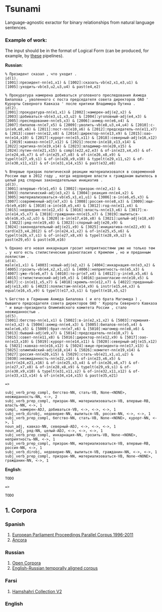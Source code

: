 # Tsunami

Language-agnostic exractor for binary relationships from natural language sentences.

### Example of work:

The input should be in the format of Logical Form (can be produced, for example, by [these](https://github.com/metaphor-adp/Metaphor-ADP/tree/master/pipelines) pipelines).

**Russian**:

```
% Президент сказал , что уходит .
id(1).
[1001]:президент-nn(e1,x1) & [1002]:сказать-vb(e2,x1,e3,u1) & [1005]:уходить-vb(e3,u2,u3,u4) & past(e4,e2)

% Прокуратура намерена добиваться уголовного преследования Ахмеда Билалова , уволенного с поста председателя совета директоров ОАО ' Курорты Северного Кавказа ' после критики Владимира Путина .
id(2).
[2001]:прокуратура-nn(e1,x1) & [2002]:намерен-adj(e2,x2) & [2003]:добиваться-vb(e3,u1,x3,u2) & [2004]:уголовный-adj(e4,x3) & [2005]:преследование-nn(e5,x3) & [2006]:ахмед-nn(e6,x4) & [2007]:билалов-nn(e7,x5) & [2009]:уволить-vb(e8,u3,x4,u4) & [2010]:с-in(e9,e8,x6) & [2011]:пост-nn(e10,x6) & [2012]:председатель-nn(e11,x7) & [2013]:совет-nn(e12,x8) & [2014]:директор-nn(e13,x9) & [2015]:оао-nn(e14,x10) & [2017]:курорт-nn(e15,x11) & [2018]:северный-adj(e16,x12) & [2019]:кавказ-nn(e17,x12) & [2021]:после-in(e18,x13,x14) & [2022]:критика-nn(e19,x14) & [2023]:владимир-nn(e20,x15) & [2024]:путин-nn(e21,x15) & compl(e22,e2,e3) & of-in(e23,x4,x5) & of-in(e24,x6,x7) & of-in(e25,x7,x8) & of-in(e26,x8,x9) & typelt(e27,x9,s1) & of-in(e28,x9,x10) & typelt(e29,x11,s2) & of-in(e30,x11,x12) & of-in(e31,x14,x15) & past(e32,e8)

% Впервые призрак политической реакции материализовался в современной России еще в 2012 году , когда недоверие власти к гражданам вылилось в целый ряд спорных законодательных инициатив .
id(3).
[3001]:впервые-rb(e1,e5) & [3002]:призрак-nn(e2,x1) & [3003]:политический-adj(e3,x2) & [3004]:реакция-nn(e4,x2) & [3005]:материализоваться-vb(e5,x1,e1,u1) & [3006]:в-in(e6,e5,x3) & [3007]:современный-adj(e7,x3) & [3008]:россия-nn(e8,x3) & [3009]:еще-rb(e9,e10) & [3010]:в-in(e10,e5,x4) & [3012]:год-nn(e11,x4) & [3015]:недоверие-nn(e12,x5) & [3016]:власть-nn(e13,x6) & [3017]:к-in(e14,x5,x7) & [3018]:гражданин-nn(e15,x7) & [3019]:вылиться-vb(e16,x5,u2,u3) & [3020]:в-in(e17,e16,x8) & [3021]:целый-adj(e18,x8) & [3022]:ряд-nn(e19,x8) & [3023]:спорный-adj(e20,x9) & [3024]:законодательный-adj(e21,x9) & [3025]:инициатива-nn(e22,x9) & card(e23,x4,2012) & of-in(e24,x1,x2) & of-in(e25,x5,x6) & typelt(e26,x7,s1) & of-in(e27,x8,x9) & typelt(e28,x9,s2) & past(e29,e5) & past(e30,e16)

% Однако его новая инкарнация грозит неприятностями уже не только тем , у кого есть стилистические разногласия с Кремлем , но и преданным лоялистам .
id(4).
male(e1,x1) & [4003]:новый-adj(e2,x2) & [4004]:инкарнация-nn(e3,x2) & [4005]:грозить-vb(e4,x2,x1,u1) & [4006]:неприятность-nn(e5,x3) & [4007]:уже-rb(e6,e7) & [4010]:то-pr(e7,x4) & [4012]:у-in(e8,x5,x6) & [4015]:стилистический-adj(e9,x5) & [4016]:разногласие-nn(e10,x5) & [4017]:с-in(e11,x5,x7) & [4018]:кремль-nn(e12,x7) & [4022]:преданный-adj(e13,x8) & [4023]:лоялистам-nn(e14,x9) & instr(e15,e4,x3) & equal(e16,x5,x9) & typelt(e17,x3,s1) & typelt(e18,x5,s2)

% Бегство в Германию Ахмеда Билалова ( и его брата Магомеда ) , бывшего председателя совета директоров ОАО ' Курорты Северного Кавказа ' и вице-президента Олимпийского комитета России , стало неожиданностью .
id(5).
[5001]:бегство-nn(e1,x1) & [5002]:в-in(e2,x1,x2) & [5003]:германия-nn(e3,x2) & [5004]:ахмед-nn(e4,x3) & [5005]:билалов-nn(e5,x4) & male(e6,x5) & [5009]:брат-nn(e7,x6) & [5010]:магомед-nn(e8,x6) & [5013]:бывший-adj(e9,x7) & [5014]:председатель-nn(e10,x7) & [5015]:совет-nn(e11,x8) & [5016]:директор-nn(e12,x9) & [5017]:оао-nn(e13,x10) & [5019]:курорт-nn(e14,x11) & [5020]:северный-adj(e15,x12) & [5021]:кавказ-nn(e16,x12) & [5024]:вице-президента-nn(e17,x13) & [5025]:олимпийский-adj(e18,x14) & [5026]:комитет-nn(e19,x14) & [5027]:россия-nn(e20,x15) & [5029]:стать-vb(e21,x1,u1,u2) & [5030]:неожиданность-nn(e22,x16) & of-in(e23,x6,x5) & instr(e24,e21,x16) & of-in(e25,x3,x4) & of-in(e26,x6,x7) & of-in(e27,x7,x8) & of-in(e28,x8,x9) & typelt(e29,x9,s1) & of-in(e30,x9,x10) & typelt(e31,x11,s2) & of-in(e32,x11,x12) & of-in(e33,x13,x14) & of-in(e34,x14,x15) & past(e35,e21)
```

`=>`

```
subj_verb_prep_compl, бегство-NN, стать-VB, None-<NONE>, неожиданность-NN, <->, 2
subj_verb_prep_compl, призрак-NN, материализоваться-VB, впервые-RB, власть-NN, <->, 1
compl, намерен-ADJ, добиваться-VB, <->, <->, <->, 1
subj_verb_dirobj, недоверие-NN, вылиться-VB, россия-NN, <->, <->, 1
subj_verb_prep_compl, бегство-NN, стать-VB, None-<NONE>, курорт-NN, <->, 1
noun_adj, кавказ-NN, северный-ADJ, <->, <->, <->, 1
noun_adj, ряд-NN, целый-ADJ, <->, <->, <->, 1
subj_verb_prep_compl, инкарнация-NN, грозить-VB, None-<NONE>, неприятность-NN, <->, 1
subj_verb_prep_compl, призрак-NN, материализоваться-VB, впервые-RB, россия-NN, <->, 1
subj_verb_dirobj, недоверие-NN, вылиться-VB, гражданин-NN, <->, <->, 1
subj_verb_prep_compl, призрак-NN, материализоваться-VB, None-<NONE>, гражданин-NN, <->, 1
```

**English**:

```
TODO
```
`=>`

```
TODO
```



## 1. Corpora

### Spanish

1. [European Parliament Proceedings Parallel Corpus 1996-2011](http://www.statmt.org/europarl/)
1. [Ancora](http://clic.ub.edu/corpus/en/ancora-descarregues)

### Russian

1. [Open Corpora](http://opencorpora.org/)
1. [English-Russian temporally aligned corpus](http://cogcomp.cs.illinois.edu/page/resources/data)

### Farsi

1. [Hamshahri Collection V2](http://ece.ut.ac.ir/dbrg/Hamshahri/download.html#version2)

### English